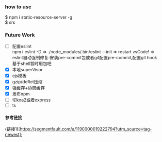 

### how to use  
$ npm i static-resource-server -g   
$ srs
### Future Work  
* [ ] 配置eslint   
npm i eslint -D
=> ./node_modules/.bin/eslint --init 
=> restart vsCode!
=> eslint自动强制修复:安装pre-commit包或者git配置pre-commit,配置git hook基于shell暂时用包吧
* [x] 本地superVisor  
* [x] ejs模板  
* [x] gzip/deflet压缩  
* [x] 强缓存+协商缓存  
* [x] 发布npm
* [ ] 切koa2或者express    
* [ ] ts  

#### 参考链接
(链接1)[https://segmentfault.com/a/1190000019222794?utm_source=tag-newest];
